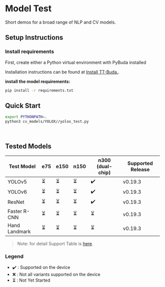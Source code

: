 # **Model Test**
Short demos for a broad range of NLP and CV models.

## **Setup Instructions**

### Install requirements

First, create either a Python virtual environment with PyBuda installed

Installation instructions can be found at [Install TT-Buda.](https://github.com/eSlimKorea/TT-Buda-Installation).

**install the model requirements:**

```bash
pip install -r requirements.txt
```

## **Quick Start**

```bash
export PYTHONPATH=.
python3 cv_models/YOLOX//yolox_test.py
```
<br>

## Tested Models

| Test Model                | e75	                 |  e150	               |n150            |	n300 (dual-chip)   |  Supported Release  |
|----------------------|-----------------------|-----------------------|----------------|--------------------|---------------------|
| YOLOv5               | ⏳                   | ⏳                   | ⏳            | ✔️                  | v0.19.3           |    
| YOLOv6               | ⏳                   | ⏳                   | ⏳            | ✔️                  | v0.19.3           |    
| ResNet               | ⏳                   | ⏳                   | ⏳            | ✔️                  | v0.19.3           |    
| Faster R-CNN         | ⏳                   | ⏳                   | ⏳            | ⏳                  | v0.19.3           |    
| Hand Landmark        | ⏳                   | ⏳                   | ⏳            | ⏳                  | v0.19.3           |  


> Note: for detail Support Table is [here](https://github.com/tenstorrent/tt-buda-demos/tree/main/model_demos#install-requirements).










### **Legend**
  - ✔️ : Supported on the device
  - ❌ : Not all variants supported on the device
  - ⏳ : Not Yet Started




